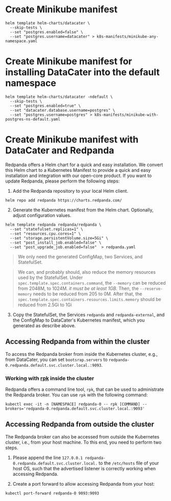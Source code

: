 # Create Minikube manifest

```shell
helm template helm-charts/datacater \
  --skip-tests \
  --set "postgres.enabled=false" \
  --set "postgres.username=datacater" > k8s-manifests/minikube-any-namespace.yaml
```

# Create Minikube manifest for installing DataCater into the default namespace

```shell
helm template helm-charts/datacater -ndefault \
  --skip-tests \
  --set "postgres.enabled=true" \
  --set "datacater.database.username=postgres" \
  --set "postgres.username=postgres" > k8s-manifests/minikube-with-postgres-ns-default.yaml
```

# Create Minikube manifest with DataCater and Redpanda

Redpanda offers a Helm chart for a quick and easy installation.
We convert this Helm chart to a Kubernetes Manifest to provide a quick and easy 
installation and integration with our open-core product.
If you want to update Redpanda, please perform the following steps:

1. Add the Redpanda repository to your local Helm client.
```
helm repo add redpanda https://charts.redpanda.com/
```

2. Generate the Kubernetes manifest from the Helm chart. Optionally, adjust configuration values.
```
helm template redpanda redpanda/redpanda \
  --set "statefulset.replicas=1" \
  --set "resources.cpu.cores=1" \
  --set "storage.persistentVolume.size=5Gi" \
  --set "post_install_job.enabled=false" \
  --set "post_upgrade_job.enabled=false"  > redpanda.yaml
```
>We only need the generated ConfigMap, two Services, and StatefulSet.

>We can, and probably should, also reduce the memory resources used by the StatefulSet.
>Under `spec.template.spec.containers.command`, the `--memory` can be reduced from 2048M, to 1024M. *it must be at least 1GB.*
>Then, the `--reserve-memory` needs to be reduced from 205 to 0M.
>After that, the `spec.template.spec.containers.resources.limits.memory` should be reduced from 2.5Gi to 1Gi

3. Copy the StatefulSet, the Services `redpanda` and `redpanda-external`, and the ConfigMap to DataCater's Kubernetes manifest, which you generated as describe above.

## Accessing Redpanda from within the cluster

To access the Redpanda broker from inside the Kubernetes cluster, e.g.,
from DataCater, you can set `bootsrap.servers` to `redpanda-0.redpanda.default.svc.cluster.local.:9093`.

### Working with [rpk](https://docs.redpanda.com/docs/platform/reference/rpk/) inside the cluster

Redpanda offers a command line tool, `rpk`, that can be used to administrate the Redpanda broker.
You can use `rpk` with the following command:
```
kubectl exec -it -n [NAMESPACE] redpanda-0 -- rpk [COMMAND] --brokers='redpanda-0.redpanda.default.svc.cluster.local.:9093'
```

## Accessing Redpanda from outside the cluster

The Redpanda broker can also be accessed from outside the Kubernetes cluster, i.e., from your host machine.
To this end, you need to perform two steps.

1. Please append the line `127.0.0.1 redpanda-0.redpanda.default.svc.cluster.local.` to the `/etc/hosts` file of your host OS, such that the advertised listener is correctly working when accessing Redpanda.

2. Create a port forward to allow accessing Redpanda from your host:
```
kubectl port-forward redpanda-0 9093:9093
```
